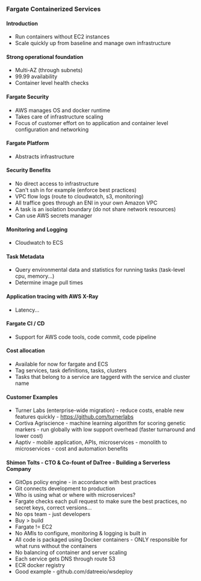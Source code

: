 ### Fargate Containerized Services

#### Introduction
* Run containers without EC2 instances
* Scale quickly up from baseline and manage own infrastructure

#### Strong operational foundation
* Multi-AZ (through subnets)
* 99.99 availability
* Container level health checks

#### Fargate Security
* AWS manages OS and docker runtime
* Takes care of infrastructure scaling
* Focus of customer effort on to application and container level configuration and networking

#### Fargate Platform
* Abstracts infrastructure

#### Security Benefits
* No direct access to infrastructure
* Can't ssh in for example (enforce best practices)
* VPC flow logs (route to cloudwatch, s3, monitoring)
* All traffice goes through an ENI in your own Amazon VPC
* A task is an isolation boundary (do not share network resources)
* Can use AWS secrets manager

#### Monitoring and Logging
* Cloudwatch to ECS

#### Task Metadata
* Query environmental data and statistics for running tasks (task-level cpu, memory...)
* Determine image pull times

#### Application tracing with AWS X-Ray
* Latency...

#### Fargate CI / CD
* Support for AWS code tools, code commit, code pipeline

#### Cost allocation
* Available for now for fargate and ECS
* Tag services, task definitions, tasks, clusters
* Tasks that belong to a service are taggerd with the service and cluster name

#### Customer Examples
* Turner Labs (enterprise-wide migration) - reduce costs, enable new features quickly - https://github.com/turnerlabs
* Cortiva Agriscience - machine learning algorithm for scoring genetic markers - run globally with low support overhead (faster turnaround and lower cost)
* Aaptiv - mobile application, APIs, microservices - monolith to microservices - cost and automation benefits

#### Shimon Tolts - CTO & Co-fount of DaTree - Building a Serverless Company
* GitOps policy engine - in accordance with best practices
* Git connects development to production
* Who is using what or where with microservices?
* Fargate checks each pull request to make sure the best practices, no secret keys, correct versions...
* No ops team - just developers
* Buy > build
* Fargate != EC2
* No AMIs to configure, monitoring & logging is built in
* All code is packaged using Docker containers - ONLY responsible for what runs without the containers
* No balancing of container and server scaling
* Each service gets DNS through route 53
* ECR docker registry
* Good example - github.com/datreeio/wsdeploy